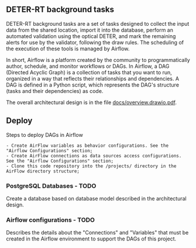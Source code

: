 ## DETER-RT background tasks

DETER-RT background tasks are a set of tasks designed to collect the input data from the shared location, import it into the database, perform an automated validation using the optical DETER, and mark the remaining alerts for use by the validator, following the draw rules. The scheduling of the execution of these tools is managed by Airflow.

In short, Airflow is a platform created by the community to programmatically author, schedule, and monitor workflows or DAGs. In Airflow, a DAG (Directed Acyclic Graph) is a collection of tasks that you want to run, organized in a way that reflects their relationships and dependencies. A DAG is defined in a Python script, which represents the DAG's structure (tasks and their dependencies) as code.

The overall architectural design is in the file [docs/overview.drawio.pdf](./docs/overview.drawio.pdf).


## Deploy

Steps to deploy DAGs in Airflow

    - Create AirFlow variables as behavior configurations. See the "Airflow Configurations" section;
    - Create AirFlow connections as data sources access configurations. See the "Airflow Configurations" section;
    - Clone this code repository into the /projects/ directory in the AirFlow directory structure;

### PostgreSQL Databases - TODO

Create a database based on database model described in the architectural design.


### Airflow configurations - TODO

Describes the details about the "Connections" and "Variables" that must be created in the Airflow environment to support the DAGs of this project.

